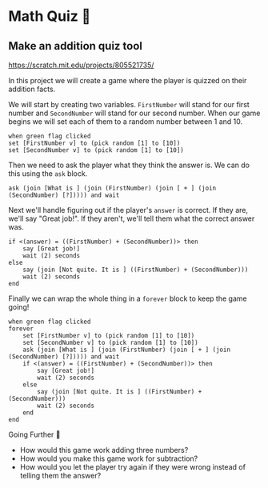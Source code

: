 # Math Quiz 🧮

## Make an addition quiz tool

https://scratch.mit.edu/projects/805521735/

In this project we will create a game where the player is quizzed on their addition facts.

We will start by creating two variables. `FirstNumber` will stand for our first number and `SecondNumber` will stand for our second number. When our game begins we will set each of them to a random number between 1 and 10.

```scratchblocks
when green flag clicked
set [FirstNumber v] to (pick random [1] to [10])
set [SecondNumber v] to (pick random [1] to [10])
```

Then we need to ask the player what they think the answer is. We can do this using the `ask` block.

```scratchblocks
ask (join [What is ] (join (FirstNumber) (join [ + ] (join (SecondNumber) [?])))) and wait
```

Next we'll handle figuring out if the player's `answer` is correct. If they are, we'll say "Great job!". If they aren't, we'll tell them what the correct answer was.

```scratchblocks
if <(answer) = ((FirstNumber) + (SecondNumber))> then
    say [Great job!]
    wait (2) seconds
else
    say (join [Not quite. It is ] ((FirstNumber) + (SecondNumber)))
    wait (2) seconds
end
```

Finally we can wrap the whole thing in a `forever` block to keep the game going!

```scratchblocks
when green flag clicked
forever
    set [FirstNumber v] to (pick random [1] to [10])
    set [SecondNumber v] to (pick random [1] to [10])
    ask (join [What is ] (join (FirstNumber) (join [ + ] (join (SecondNumber) [?])))) and wait
    if <(answer) = ((FirstNumber) + (SecondNumber))> then
        say [Great job!]
        wait (2) seconds
    else
        say (join [Not quite. It is ] ((FirstNumber) + (SecondNumber)))
        wait (2) seconds
    end
end
```

Going Further 🚀

- How would this game work adding three numbers?
- How would you make this game work for subtraction?
- How would you let the player try again if they were wrong instead of telling them the answer?
